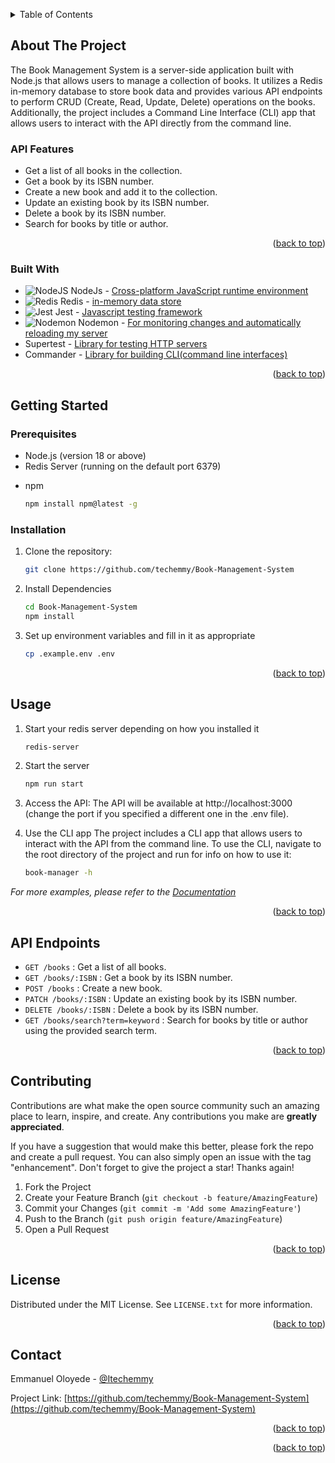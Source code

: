 <a name="readme-top"></a>

<!-- TABLE OF CONTENTS -->
<details>
  <summary>Table of Contents</summary>
  <ol>
    <li>
      <a href="#about-the-project">About The Project</a>
      <ul>
        <li><a href="#built-with">Built With</a></li>
      </ul>
    </li>
    <li>
      <a href="#getting-started">Getting Started</a>
      <ul>
        <li><a href="#prerequisites">Prerequisites</a></li>
        <li><a href="#installation">Installation</a></li>
      </ul>
    </li>
    <li><a href="#usage">Usage</a></li>
    <li><a href="#api-endpoints">API Endpoints</a></li>
    <li><a href="#cli-app">CLI App</a></li>
    <li><a href="#contributing">Contributing</a></li>
    <li><a href="#license">License</a></li>
    <li><a href="#contact">Contact</a></li>
  </ol>
</details>



<!-- ABOUT THE PROJECT -->
## About The Project

The Book Management System is a server-side application built with Node.js that allows users to manage a collection of books. It utilizes a Redis in-memory database to store book data and provides various API endpoints to perform CRUD (Create, Read, Update, Delete) operations on the books. Additionally, the project includes a Command Line Interface (CLI) app that allows users to interact with the API directly from the command line.

### API Features

- Get a list of all books in the collection.
- Get a book by its ISBN number.
- Create a new book and add it to the collection.
- Update an existing book by its ISBN number.
- Delete a book by its ISBN number.
- Search for books by title or author.

<p align="right">(<a href="#readme-top">back to top</a>)</p>



### Built With

* ![NodeJS](https://img.shields.io/badge/node.js-6DA55F?style=for-the-badge&logo=node.js&logoColor=white) NodeJs - [Cross-platform JavaScript runtime environment](https://nodejs.org/)
* ![Redis](https://img.shields.io/badge/redis-%23DD0031.svg?style=for-the-badge&logo=redis&logoColor=white) Redis - [in-memory data store](https://redis.io/)
* ![Jest](https://img.shields.io/badge/-jest-%23C21325?style=for-the-badge&logo=jest&logoColor=white) Jest - [Javascript testing framework](https://jestjs.io/)
* ![Nodemon](https://img.shields.io/badge/NODEMON-%23323330.svg?style=for-the-badge&logo=nodemon&logoColor=%BBDEAD) Nodemon - [For monitoring changes and automatically reloading my server](https://nodemon.io/)
* Supertest - [Library for testing HTTP servers](https://www.npmjs.com/package/supertest)
* Commander - [Library for building CLI(command line interfaces)](npmjs.com/package/commander)

<p align="right">(<a href="#readme-top">back to top</a>)</p>



<!-- GETTING STARTED -->
## Getting Started
### Prerequisites

- Node.js (version 18 or above)
- Redis Server (running on the default port 6379)

* npm
  ```sh
  npm install npm@latest -g
  ```

### Installation

1. Clone the repository:
   ```sh
   git clone https://github.com/techemmy/Book-Management-System
   ```
2. Install Dependencies
   ```sh
   cd Book-Management-System
   npm install
   ```
3. Set up environment variables and fill in it as appropriate
   ```sh
   cp .example.env .env
   ```


<p align="right">(<a href="#readme-top">back to top</a>)</p>



<!-- USAGE EXAMPLES -->
## Usage

1. Start your redis server depending on how you installed it
   ```sh
   redis-server
   ```
2. Start the server
   ```sh
   npm run start
   ```

3. Access the API:
The API will be available at http://localhost:3000 (change the port if you specified a different one in the .env file).

4. Use the CLI app
The project includes a CLI app that allows users to interact with the API from the command line. To use the CLI, navigate to the root directory of the project and run for info on how to use it:
   ```sh
   book-manager -h
   ```


_For more examples, please refer to the [Documentation](https://example.com)_

<p align="right">(<a href="#readme-top">back to top</a>)</p>


## API Endpoints
- `GET /books` : Get a list of all books.
- `GET /books/:ISBN` : Get a book by its ISBN number.
- `POST /books` : Create a new book.
- `PATCH /books/:ISBN` : Update an existing book by its ISBN number.
- `DELETE /books/:ISBN` : Delete a book by its ISBN number.
- `GET /books/search?term=keyword` : Search for books by title or author using the provided search term.
<p align="right">(<a href="#readme-top">back to top</a>)</p>


<!-- CONTRIBUTING -->
## Contributing

Contributions are what make the open source community such an amazing place to learn, inspire, and create. Any contributions you make are **greatly appreciated**.

If you have a suggestion that would make this better, please fork the repo and create a pull request. You can also simply open an issue with the tag "enhancement".
Don't forget to give the project a star! Thanks again!

1. Fork the Project
2. Create your Feature Branch (`git checkout -b feature/AmazingFeature`)
3. Commit your Changes (`git commit -m 'Add some AmazingFeature'`)
4. Push to the Branch (`git push origin feature/AmazingFeature`)
5. Open a Pull Request

<p align="right">(<a href="#readme-top">back to top</a>)</p>



<!-- LICENSE -->
## License

Distributed under the MIT License. See `LICENSE.txt` for more information.

<p align="right">(<a href="#readme-top">back to top</a>)</p>



<!-- CONTACT -->
## Contact

Emmanuel Oloyede - [@Itechemmy](https://twitter.com/Itechemmy)

Project Link: [https://github.com/techemmy/Book-Management-System](https://github.com/techemmy/Book-Management-System)

<p align="right">(<a href="#readme-top">back to top</a>)</p>


<p align="right">(<a href="#readme-top">back to top</a>)</p>
